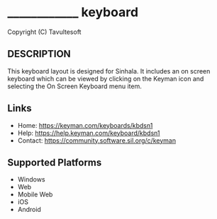 ____________ keyboard
=====================

Copyright (C) Tavultesoft

DESCRIPTION
-----------

This keyboard layout is designed for Sinhala. It includes an on screen keyboard which can be viewed by clicking on the Keyman icon and selecting the On Screen Keyboard menu item. 

Links
-----

 * Home:     https://keyman.com/keyboards/kbdsn1
 * Help:     https://help.keyman.com/keyboard/kbdsn1
 * Contact:  https://community.software.sil.org/c/keyman

Supported Platforms
-------------------
 * Windows
 * Web
 * Mobile Web
 * iOS
 * Android

